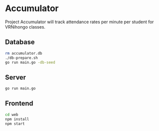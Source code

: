 # Accumulator

Project Accumulator will track attendance rates per minute per student for VRNihongo classes.

## Database

```bash
rm accumulator.db
./db-prepare.sh
go run main.go -db-seed
```

## Server

```bash
go run main.go
```

## Frontend

```bash
cd web
npm install
npm start
```

